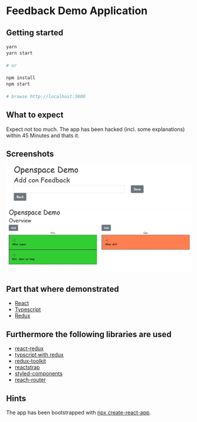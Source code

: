 # Feedback Demo Application

## Getting started

```bash
yarn
yarn start

# or

npm install
npm start

# browse http://localhost:3000
```

## What to expect

Expect not too much. The app has been hacked (incl. some explanations) within 45 Minutes and thats it.

## Screenshots

![Screen1](docs/screen2.jpg)
![Screen2](docs/screen1.jpg)

## Part that where demonstrated

- [React](https://reactjs.org/)
- [Typescript](https://www.typescriptlang.org/)
- [Redux](https://redux.js.org/)

## Furthermore the following libraries are used

- [react-redux](https://redux.js.org/)
- [typscript with redux](https://redux.js.org/recipes/usage-with-typescript)
- [redux-toolkit](https://redux-toolkit.js.org/)
- [reactstrap](https://reactstrap.github.io/)
- [styled-components](https://styled-components.com/)
- [reach-router](https://reach.tech/router/)

## Hints

The app has been bootstrapped with [npx create-react-app](docs/README_CRA.md).
